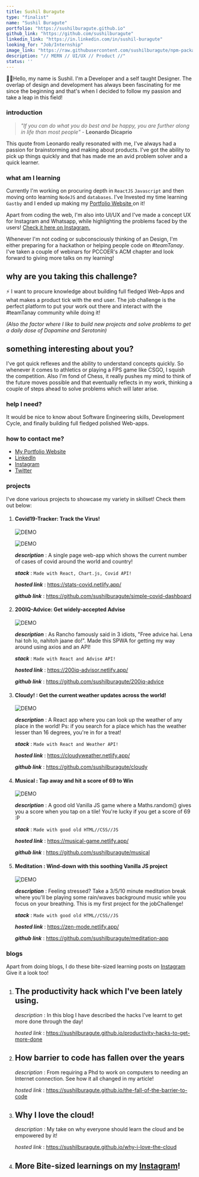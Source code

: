 ```yaml
---
title: Sushil Buragute
type: "finalist"
name: "Sushil Buragute"
portfolio: "https://sushilburagute.github.io"
github_link: "https://github.com/sushilburagute"
linkedin_link: "https://in.linkedin.com/in/sushil-buragute"
looking_for: "Job/Internship"
image_link: "https://raw.githubusercontent.com/sushilburagute/npm-package-portfolio/master/ss.jpeg"
description: "// MERN // UI/UX // Product //"
status: ''
---
```


👨‍💻Hello, my name is Sushil.
I'm a Developer and a self taught Designer. The overlap of design and development has always been fascinating for me since the beginning and that's when I decided to follow my passion and take a leap in this field!

### introduction

> _"If you can do what you do best and be happy, you are further along in life than most people"_ - **Leonardo Dicaprio**

This quote from Leonardo really resonated with me, I've always had a passion for brainstorming and making about products. I've got the ability to pick up things quickly and that has made me an avid problem solver and a quick learner.

### what am I learning

Currently I'm working on procuring depth in `ReactJS` `Javascript` and then moving onto learning `NodeJS` and `databases`. I've Invested my time learning `Gastby` and I ended up making my [Portfolio Website ](https://sushilburagute.github.io/)on it!

Apart from coding the web, I'm also into UI/UX and I've made a concept UX for Instagram and Whatsapp, while highlighting the problems faced by the users! [Check it here on Instagram.](https://instagram.com/sushil.buragute)

Whenever I'm not coding or subconsciously thinking of an Design, I'm either preparing for a hackathon or helping people code on _#teamTanay_. I've taken a couple of webinars for PCCOER's ACM chapter and look forward to giving more talks on my learning!

## why are you taking this challenge?

⚡ I want to procure knowledge about building full fledged Web-Apps and what makes a product tick with the end user. The job challenge is the perfect platform to put your work out there and interact with the #teamTanay community while doing it!

_(Also the factor where I like to build new projects and solve problems to get a daily dose of Dopamine and Serotonin)_

## something interesting about you?

I've got quick reflexes and the ability to understand concepts quickly. So whenever it comes to athletics or playing a FPS game like CSGO, I squish the competition. Also I'm fond of Chess, it really pushes my mind to think of the future moves possible and that eventually reflects in my work, thinking a couple of steps ahead to solve problems which will later arise.

### help I need?

It would be nice to know about Software Engineering skills, Development Cycle, and finally building full fledged polished Web-apps.

### how to contact me?

- [My Portfolio Website](https://sushilburagute.github.io/)
- [LinkedIn](https://in.linkedin.com/in/sushil-buragute)
- [Instagram](https://instagram.com/sushil.buragute)
- [Twitter](https://twitter.com/codetastic1)

### projects

I've done various projects to showcase my variety in skillset! Check them out below:

1. #### Covid19-Tracker: Track the Virus!

   ![DEMO](https://github.com/sushilburagute/npm-package-portfolio/blob/master/covid.png?raw=true)

   ![DEMO](https://github.com/sushilburagute/npm-package-portfolio/blob/master/covid2.png?raw=true)

   **_description_** : A single page web-app which shows the current number of cases of covid around the world and country!

   **_stack_** : `Made with React, Chart.js, Covid API!`

   **_hosted link_** : https://stats-covid.netlify.app/

   **_github link_** : https://github.com/sushilburagute/simple-covid-dashboard

2. #### 200IQ-Advice: Get widely-accepted Advise

   ![DEMO](https://github.com/sushilburagute/npm-package-portfolio/blob/master/200iq.png?raw=true)

   **_description_** : As Rancho famously said in 3 idiots, "Free advice hai. Lena hai toh lo, nahitoh jaane do!". Made this SPWA for getting my way around using axios and an API!

   **_stack_** : `Made with React and Advise API!`

   **_hosted link_** : https://200iq-advisor.netlify.app/

   **_github link_** : https://github.com/sushilburagute/200iq-advice

3. #### Cloudy! : Get the current weather updates across the world!

   ![DEMO](https://github.com/sushilburagute/npm-package-portfolio/blob/master/cloudy.jpg?raw=true)

   **_description_** : A React app where you can look up the weather of any place in the world! Ps: if you search for a place which has the weather lesser than 16 degrees, you're in for a treat!

   **_stack_** : `Made with React and Weather API!`

   **_hosted link_** : https://cloudyweather.netlify.app/

   **_github link_** : https://github.com/sushilburagute/cloudy

4. #### Musical : Tap away and hit a score of 69 to Win

   ![DEMO](https://github.com/sushilburagute/npm-package-portfolio/blob/master/musical.png?raw=true)

   **_description_** : A good old Vanilla JS game where a Maths.random() gives you a score when you tap on a tile! You're lucky if you get a score of 69 :P

   **_stack_** : `Made with good old HTML//CSS//JS`

   **_hosted link_** : https://musical-game.netlify.app/

   **_github link_** : https://github.com/sushilburagute/musical

5. #### Meditation : Wind-down with this soothing Vanilla JS project

   ![DEMO](https://github.com/sushilburagute/npm-package-portfolio/blob/master/medit.png?raw=true)

   **_description_** : Feeling stressed? Take a 3/5/10 minute meditation break where you'll be playing some rain/waves background music while you focus on your breathing. This is my first project for the jobChallenge!

   **_stack_** : `Made with good old HTML//CSS//JS`

   **_hosted link_** : https://zen-mode.netlify.app/

   **_github link_** : https://github.com/sushilburagute/meditation-app

### blogs

Apart from doing blogs, I do these bite-sized learning posts on [Instagram](https://instagram.com/sushil.buragute) Give it a look too!

1. ## The productivity hack which I've been lately using.

   _description_ : In this blog I have described the hacks I've learnt to get more done through the day!

   _hosted link_ : https://sushilburagute.github.io/productivity-hacks-to-get-more-done

2. ## How barrier to code has fallen over the years

   _description_ : From requiring a Phd to work on computers to needing an Internet connection. See how it all changed in my article!

   _hosted link_ : https://sushilburagute.github.io/the-fall-of-the-barrier-to-code

3. ## Why I love the cloud!

   _description_ : My take on why everyone should learn the cloud and be empowered by it!

   _hosted link_ : https://sushilburagute.github.io/why-i-love-the-cloud

4. ## More Bite-sized learnings on my [Instagram](https://instagram.com/sushil.buragute)!
